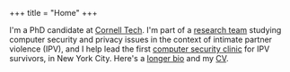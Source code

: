 +++
title = "Home"
+++
<!-- <img src="/img/self.jpg" alt="photo of sam havron" style="max-width:200px; margin: auto;"> -->
I'm a PhD candidate at [Cornell Tech](https://tech.cornell.edu). I'm part of a [research team](https://www.ipvtechresearch.org/) studying computer security and privacy issues in the context of intimate partner violence (IPV), and I help lead the first [computer security clinic](https://tech.cornell.edu/news/cornell-tech-opens-computer-security-clinic-for-victims-of-tech-enabled-intimate-partner-violence/) for IPV survivors, in New York City.
Here's a [longer bio](/about) and my [CV](/havron-cv.pdf).
